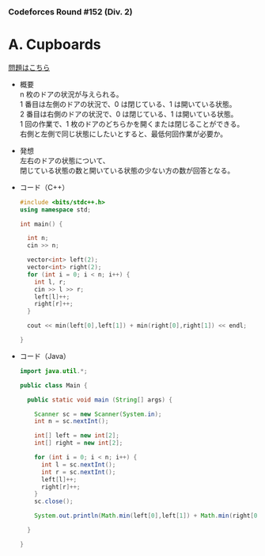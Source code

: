 ### Codeforces Round #152 (Div. 2)

# A. Cupboards

  [問題はこちら](https://codeforces.com/problemset/problem/248/A)
  
- 概要<br>
  n 枚のドアの状況が与えられる。<br>
  1 番目は左側のドアの状況で、0 は閉じている、1 は開いている状態。<br>
  2 番目は右側のドアの状況で、0 は閉じている、1 は開いている状態。<br>
  1 回の作業で、1 枚のドアのどちらかを開くまたは閉じることができる。<br>
  右側と左側で同じ状態にしたいとすると、最低何回作業が必要か。
  
  
- 発想<br>
  左右のドアの状態について、<br>
  閉じている状態の数と開いている状態の少ない方の数が回答となる。
  
  
- コード（C++）

  ```cpp
  #include <bits/stdc++.h>
  using namespace std;

  int main() {

    int n;
    cin >> n;

    vector<int> left(2);
    vector<int> right(2);
    for (int i = 0; i < n; i++) {
      int l, r;
      cin >> l >> r;
      left[l]++;
      right[r]++;
    }

    cout << min(left[0],left[1]) + min(right[0],right[1]) << endl;

  }
  ```
  
- コード（Java）

  ```java
  import java.util.*;

  public class Main {

    public static void main (String[] args) {

      Scanner sc = new Scanner(System.in);
      int n = sc.nextInt();

      int[] left = new int[2];
      int[] right = new int[2];

      for (int i = 0; i < n; i++) {
        int l = sc.nextInt();
        int r = sc.nextInt();
        left[l]++;
        right[r]++;
      }
      sc.close();

      System.out.println(Math.min(left[0],left[1]) + Math.min(right[0],right[1]));

    }

  }
  ```
    